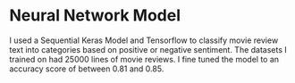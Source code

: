 # Neural Network Model
I used a Sequential Keras Model and Tensorflow to classify movie review text into categories based on positive or negative sentiment. The datasets I trained on had 25000 lines of movie reviews. I fine tuned the model to an accuracy score of between 0.81 and 0.85.


